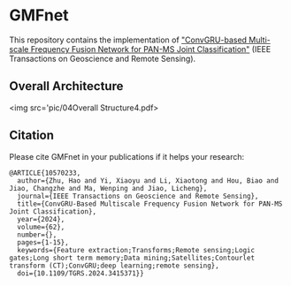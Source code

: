 # GMFnet
This repository contains the implementation of ["ConvGRU-based Multi-scale Frequency Fusion Network for PAN-MS Joint Classification"](https://ieeexplore.ieee.org/abstract/document/10570233) (IEEE Transactions on Geoscience and Remote Sensing). 

## Overall Architecture
<img src='pic/04Overall Structure4.pdf>

## Citation
Please cite GMFnet in your publications if it helps your research:
```
@ARTICLE{10570233, 
  author={Zhu, Hao and Yi, Xiaoyu and Li, Xiaotong and Hou, Biao and Jiao, Changzhe and Ma, Wenping and Jiao, Licheng}, 
  journal={IEEE Transactions on Geoscience and Remote Sensing}, 
  title={ConvGRU-Based Multiscale Frequency Fusion Network for PAN-MS Joint Classification}, 
  year={2024},
  volume={62},
  number={},
  pages={1-15},
  keywords={Feature extraction;Transforms;Remote sensing;Logic gates;Long short term memory;Data mining;Satellites;Contourlet transform (CT);ConvGRU;deep learning;remote sensing},
  doi={10.1109/TGRS.2024.3415371}}
```

